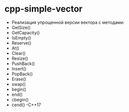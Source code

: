 # cpp-simple-vector
- Реализация упрощенной версии вектора с методами:
-   GetSize()
-   GetCapacity()
-   IsEmpty()
-   Reserve()
-   At()
-   Clear()
-   Resize()
-   PushBack()
-   Insert()
-   PopBack()
-   Erase()
-   swap()
-   begin()
-   end()
-   cbegin()
-   cend()
-C++17
